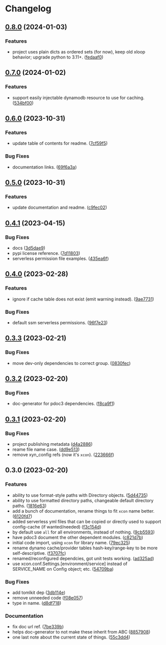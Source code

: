 # Changelog

## [0.8.0](https://github.com/xyngular/py-xcon/compare/v0.7.0...v0.8.0) (2024-01-03)


### Features

* project uses plain dicts as ordered sets (for now), keep old xloop behavior; upgrade python to 3.11+. ([fedaaf0](https://github.com/xyngular/py-xcon/commit/fedaaf01efaac5185601ea8781cc4cebf4b86e3d))

## [0.7.0](https://github.com/xyngular/py-xcon/compare/v0.6.0...v0.7.0) (2024-01-02)


### Features

* support easily injectable dynamodb resource to use for caching. ([534bf00](https://github.com/xyngular/py-xcon/commit/534bf00f6e57365c3bf084734e6525f140c09ee0))

## [0.6.0](https://github.com/xyngular/py-xcon/compare/v0.5.0...v0.6.0) (2023-10-31)


### Features

* update table of contents for readme. ([7cf59f5](https://github.com/xyngular/py-xcon/commit/7cf59f527773754e803f9f5d086c7060dc9b26aa))


### Bug Fixes

* documentation links. ([69f6a3a](https://github.com/xyngular/py-xcon/commit/69f6a3ab29f2a04851e34645ea6147eb40f6d4e6))

## [0.5.0](https://github.com/xyngular/py-xcon/compare/v0.4.1...v0.5.0) (2023-10-31)


### Features

* update documentation and readme. ([c9fec02](https://github.com/xyngular/py-xcon/commit/c9fec023477ef2878a0e1be22d12b94cfab85fa9))

## [0.4.1](https://github.com/xyngular/py-xcon/compare/v0.4.0...v0.4.1) (2023-04-15)


### Bug Fixes

* docs ([3d5dae9](https://github.com/xyngular/py-xcon/commit/3d5dae9cd21770370f6661df7901f8d74477247e))
* pypi license reference. ([7d11803](https://github.com/xyngular/py-xcon/commit/7d11803b82df183b0402fb064dd5efb2f3ede783))
* serverless permission file examples. ([435ea6f](https://github.com/xyngular/py-xcon/commit/435ea6feffdf260dd6e2163fe6f4bbf6a20d6529))

## [0.4.0](https://github.com/xyngular/py-xcon/compare/v0.3.3...v0.4.0) (2023-02-28)


### Features

* ignore if cache table does not exist (emit warning instead). ([9ae7731](https://github.com/xyngular/py-xcon/commit/9ae773187090619b590d235812a52986607302a6))


### Bug Fixes

* default ssm serverless permissions. ([96f7e23](https://github.com/xyngular/py-xcon/commit/96f7e237c55f5d3eda17afa62d1a7f405b9b7231))

## [0.3.3](https://github.com/xyngular/py-xcon/compare/v0.3.2...v0.3.3) (2023-02-21)


### Bug Fixes

* move dev-only dependencies to correct group. ([0830fec](https://github.com/xyngular/py-xcon/commit/0830fece38c3964a772b3cd93a5d02c21a5565a7))

## [0.3.2](https://github.com/xyngular/py-xcon/compare/v0.3.1...v0.3.2) (2023-02-20)


### Bug Fixes

* doc-generator for pdoc3 dependencies. ([f8ca9f1](https://github.com/xyngular/py-xcon/commit/f8ca9f133c3610fe507c4d7959e67be73450e57b))

## [0.3.1](https://github.com/xyngular/py-xcon/compare/v0.3.0...v0.3.1) (2023-02-20)


### Bug Fixes

* project publishing metadata ([d4a2886](https://github.com/xyngular/py-xcon/commit/d4a2886ee1a2ef3a88db58fd6c4d9f83538b700a))
* reame file name case. ([dd9e513](https://github.com/xyngular/py-xcon/commit/dd9e5137d4e80e3c94dc45dee0035b4ff7dd5898))
* remove xyn_config refs (now it's `xcon`). ([223666f](https://github.com/xyngular/py-xcon/commit/223666f9085ede6a008b967dfac77ff50a5d685f))

## 0.3.0 (2023-02-20)


### Features

* ability to use format-style paths with Directory objects. ([5d44735](https://github.com/xyngular/py-xcon/commit/5d44735a83beb9ba20c3550d59f9f715d98144fa))
* ability to use formatted directory paths, changeable default directory paths. ([1816e63](https://github.com/xyngular/py-xcon/commit/1816e639ab009e5ebaeafb02af90bf76ceb95bca))
* add a bunch of documentation, rename things to fit `xcon` name better. ([6120fd7](https://github.com/xyngular/py-xcon/commit/6120fd73b2add437c120fac14d1f6c64128523b7))
* added serverless yml files that can be copied or directly used to support config-cache (if wanted/needed) ([f3c154d](https://github.com/xyngular/py-xcon/commit/f3c154dda5e79b54313034bf5b46464b726ea1de))
* by default use `all` for all environments, instead of nothing. ([9cb5593](https://github.com/xyngular/py-xcon/commit/9cb55939a5f4b0c20e779d7c7cf99fc9e941275e))
* have pdoc3 document the other dependent modules. ([c821d7b](https://github.com/xyngular/py-xcon/commit/c821d7bb62963e77bd4c3741867d8e61ccdfc2ae))
* initial code import, using `xcon` for library name. ([79ec325](https://github.com/xyngular/py-xcon/commit/79ec32526e0f6e28c5eb3f03b368d36e5f84f026))
* rename dynamo cache/provider tables hash-key/range-key to be more self-descriptive. ([f3707fc](https://github.com/xyngular/py-xcon/commit/f3707fc0d8a97f1be8af1e4b45bf264e3058dc10))
* renamed/reconfigured dependcies, got unit tests working. ([ad325ad](https://github.com/xyngular/py-xcon/commit/ad325adb81826f8a5de2a45d3eeda1b2a4045e2b))
* use xcon.conf.Settings.[environment/service] instead of SERVICE_NAME on Config object; etc. ([54709ba](https://github.com/xyngular/py-xcon/commit/54709babb4cf4de5d117e5624ff7201ff8f55a7d))


### Bug Fixes

* add tomlkit dep ([3db114e](https://github.com/xyngular/py-xcon/commit/3db114e1deeb1bd354d44274451cc82d6394e830))
* remove unneeded code ([f08e057](https://github.com/xyngular/py-xcon/commit/f08e05726678d3cb1f3dbf160f19a44f0631b4d6))
* type in name. ([d8df718](https://github.com/xyngular/py-xcon/commit/d8df718aa1579b863c051ccdfa189548415013f3))


### Documentation

* fix doc url ref. ([7be339b](https://github.com/xyngular/py-xcon/commit/7be339b449d0a71273e75525a610f8c99f926af2))
* helps doc-generator to not make these inherit from ABC ([8857908](https://github.com/xyngular/py-xcon/commit/8857908750b60f9232ef9d943dd56bd8fc0fc6b4))
* one last note about the current state of things. ([55c3dd4](https://github.com/xyngular/py-xcon/commit/55c3dd4308f6e69fdb28500ceef68475ae39372c))
